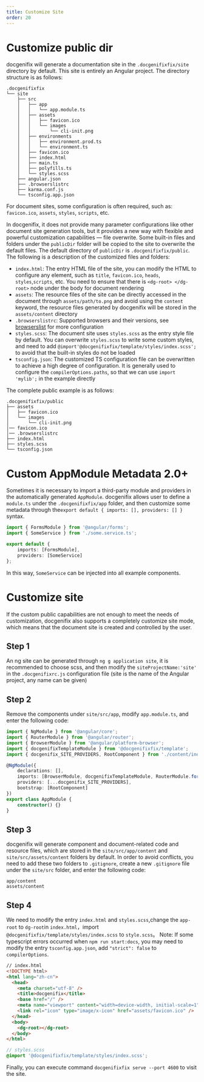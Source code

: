 ```yaml
---
title: Customize Site
order: 20
---
```


# Customize public dir
docgenifix will generate a documentation site in the `.docgenifixfix/site` directory by default. This site is entirely an Angular project. The directory structure is as follows:
```
.docgenifixfix
└── site
    ├── src
    │   ├── app
    │   │   └── app.module.ts
    │   ├── assets
    │   │   ├── favicon.ico
    │   │   └── images
    │   │       └── cli-init.png
    │   ├── environments
    │   │   ├── environment.prod.ts
    │   │   └── environment.ts
    │   ├── favicon.ico
    │   ├── index.html
    │   ├── main.ts
    │   ├── polyfills.ts
    │   └── styles.scss
    ├── angular.json
    ├── .browserslistrc
    ├── karma.conf.js
    └── tsconfig.app.json
```

For document sites, some configuration is often required, such as: `favicon.ico`, `assets`, `styles`, `scripts`, etc.

 In docgenifix, it does not provide many parameter configurations like other document site generation tools, but it provides a new way with flexible and powerful customization capabilities — file overwrite. Some built-in files and folders under the `publicDir` folder will be copied to the site to overwrite the default files. The default directory of `publicDir` is `.docgenifixfix/public`. The following is a description of the customized files and folders:

- `index.html`: The entry HTML file of the site, you can modify the HTML to configure any element, such as `title`, `favicon.ico`, `heads`, `styles`,`scripts`, etc. You need to ensure that there is `<dg-root> </dg-root>` node under the body for document rendering
- `assets`: The resource files of the site can be directly accessed in the document through `assets/path/to.png` and avoid using the `content` keyword, the resource files generated by docgenifix will be stored in the `assets/content` directory
- `.browserslistrc`: Supported browsers and their versions, see [browserslist](https://github.com/browserslist/browserslist) for more configuration
- `styles.scss`: The document site uses `styles.scss` as the entry style file by default. You can overwrite `styles.scss` to write some custom styles, and need to add `@import'@docgenifixfix/template/styles/index.scss';` to avoid that the built-in styles do not be loaded
- `tsconfig.json`: The customized TS configuration file can be overwritten to achieve a high degree of configuration. It is generally used to configure the `compilerOptions.paths`, so that we can use `import 'mylib';` in the example directly

The complete public example is as follows:
```
.docgenifixfix/public
├── assets
│   ├── favicon.ico
│   └── images
│       └── cli-init.png
│── favicon.ico
│── .browserslistrc
├── index.html
├── styles.scss
└── tsconfig.json
```

# Custom AppModule Metadata <label>2.0+</label>
Sometimes it is necessary to import a third-party module and providers in the automatically generated `AppModule`. docgenifix allows user to define a `module.ts` under the `.docgenifixfix/app` folder, and then customize some metadata through the`export default { imports: [], providers: [] }` syntax.

```ts
import { FormsModule } from '@angular/forms';
import { SomeService } from './some.service.ts';

export default {
    imports: [FormsModule],
    providers: [SomeService]
};

```
In this way, `SomeService` can be injected into all example components.

# Customize site
If the custom public capabilities are not enough to meet the needs of customization, docgenifix also supports a completely customize site mode, which means that the document site is created and controlled by the user.
## Step 1
An ng site can be generated through `ng g application site`, it is recommended to choose scss, and then modify the `siteProjectName:'site'` in the `.docgenifixrc.js` configuration file (site is the name of the Angular project, any name can be given)

## Step 2
Remove the components under `site/src/app`, modify `app.module.ts`, and enter the following code:

```ts
import { NgModule } from '@angular/core';
import { RouterModule } from '@angular/router';
import { BrowserModule } from '@angular/platform-browser';
import { docgenifixTemplateModule } from '@docgenifixfix/template';
import { docgenifix_SITE_PROVIDERS, RootComponent } from './content/index';

@NgModule({
    declarations: [],
    imports: [BrowserModule, docgenifixTemplateModule, RouterModule.forRoot([])],
    providers: [...docgenifix_SITE_PROVIDERS],
    bootstrap: [RootComponent]
})
export class AppModule {
    constructor() {}
}
```
## Step 3
docgenifix will generate component and document-related code and resource files, which are stored in the `site/src/app/content` and `site/src/assets/content` folders by default. In order to avoid conflicts, you need to add these two folders to `.gitignore`, create a new `.gitignore` file under the `site/src` folder, and enter the following code:
```
app/content
assets/content
```

## Step 4
We need to modify the entry `index.html` and `styles.scss`,change the `app-root` to `dg-root`in `index.html`，import `@docgenifixfix/template/styles/index.scss` to `style.scss`。
Note: If some typescript errors occurred when `npm run start:docs`, you may need to modify the entry `tsconfig.app.json`, add `"strict": false` to `compilerOptions`.

```html
// index.html
<!DOCTYPE html>
<html lang="zh-cn">
  <head>
    <meta charset="utf-8" />
    <title>docgenifix</title>
    <base href="/" />
    <meta name="viewport" content="width=device-width, initial-scale=1" />
    <link rel="icon" type="image/x-icon" href="assets/favicon.ico" />
  </head>
  <body>
    <dg-root></dg-root>
  </body>
</html>
```

```scss
// styles.scss
@import '@docgenifixfix/template/styles/index.scss';
```

Finally, you can execute command `docgenifixfix serve --port 4600` to visit the site.

